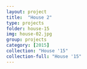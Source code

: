 ```yaml
---
layout: project
title:  "House 2"
type: projects
folder: house-15
img: house-02.jpg
group: projects
category: [2015]
collection: "House '15"
collection-full: "House '15"
---
```

